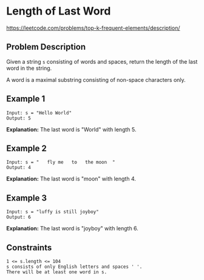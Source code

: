 # Length of Last Word

https://leetcode.com/problems/top-k-frequent-elements/description/

## Problem Description

Given a string `s` consisting of words and spaces, return the length of the last word in the string.

A word is a maximal substring consisting of non-space characters only.

## Example 1

```text
Input: s = "Hello World"
Output: 5
```

**Explanation:** The last word is "World" with length 5.

## Example 2

```text
Input: s = "   fly me   to   the moon  "
Output: 4
```

**Explanation:** The last word is "moon" with length 4.

## Example 3

```text
Input: s = "luffy is still joyboy"
Output: 6
```

**Explanation:** The last word is "joyboy" with length 6.

## Constraints

```text
1 <= s.length <= 104
s consists of only English letters and spaces ' '.
There will be at least one word in s.
```

